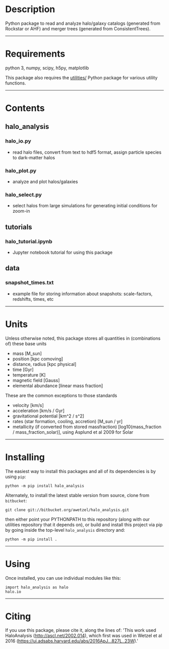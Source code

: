 # Description

Python package to read and analyze halo/galaxy catalogs (generated from Rockstar or AHF) and merger trees (generated from ConsistentTrees).


---
# Requirements

python 3, numpy, scipy, h5py, matplotlib

This package also requires the [utilities/](https://bitbucket.org/awetzel/utilities) Python package for various utility functions.


---
# Contents

## halo_analysis

### halo_io.py
* read halo files, convert from text to hdf5 format, assign particle species to dark-matter halos

### halo_plot.py
* analyze and plot halos/galaxies

### halo_select.py
* select halos from large simulations for generating initial conditions for zoom-in

## tutorials

### halo_tutorial.ipynb
* Jupyter notebook tutorial for using this package

## data

### snapshot_times.txt
* example file for storing information about snapshots: scale-factors, redshifts, times, etc


---
# Units

Unless otherwise noted, this package stores all quantities in (combinations of) these base units
* mass [M_sun]
* position [kpc comoving]
* distance, radius [kpc physical]
* time [Gyr]
* temperature [K]
* magnetic field [Gauss]
* elemental abundance [linear mass fraction]

These are the common exceptions to those standards
* velocity [km/s]
* acceleration [km/s / Gyr]
* gravitational potential [km^2 / s^2]
* rates (star formation, cooling, accretion) [M_sun / yr]
* metallicity (if converted from stored massfraction) [log10(mass_fraction / mass_fraction_solar)], using Asplund et al 2009 for Solar


---
# Installing

The easiest way to install this packages and all of its dependencies is by using `pip`:

```
python -m pip install halo_analysis

```

Alternately, to install the latest stable version from source, clone from `bitbucket`:

```
git clone git://bitbucket.org/awetzel/halo_analysis.git
``` 

then either point your PYTHONPATH to this repository (along with our utilities repository that it depends on), or build and install this project via pip by going inside the top-level `halo_analysis` directory and:

```
python -m pip install .
```


---
# Using

Once installed, you can use individual modules like this:

```
import halo_analysis as halo
halo.io
```


---
# Citing

If you use this package, please cite it, along the lines of: 'This work used HaloAnalysis (http://ascl.net/2002.014), which first was used in Wetzel et al 2016 (https://ui.adsabs.harvard.edu/abs/2016ApJ...827L..23W).'
